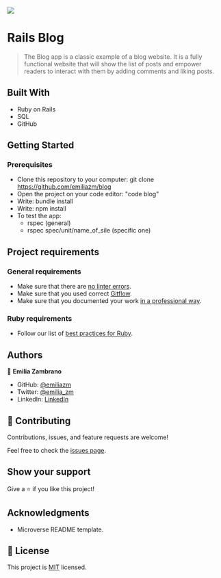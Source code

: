 ![](https://img.shields.io/badge/Microverse-blueviolet)

# Rails Blog

> The Blog app is a classic example of a blog website. It is a fully functional website that will show the list of posts and empower readers to interact with them by adding comments and liking posts.

## Built With

- Ruby on Rails
- SQL
- GitHub


## Getting Started

### Prerequisites

- Clone this repository to your computer: git clone https://github.com/emiliazm/blog
- Open the project on your code editor: "code blog"
- Write: bundle install
- Write: npm install
- To test the app:
    - rspec (general)
    - rspec spec/unit/name_of_sile (specific one)


## Project requirements

### General requirements

- Make sure that there are [no linter errors](https://github.com/microverseinc/linters-config).
- Make sure that you used correct [Gitflow](https://github.com/microverseinc/curriculum-transversal-skills/blob/main/git-github/articles/gitflow.md).
- Make sure that you documented your work [in a professional way](https://github.com/microverseinc/curriculum-transversal-skills/blob/main/documentation/articles/professional_repo_rules.md).

### Ruby requirements

- Follow our list of [best practices for Ruby](https://github.com/microverseinc/curriculum-ruby/blob/main/articles/ruby_best_practices.md).


## Authors

👤 **Emilia Zambrano**

- GitHub: [@emiliazm](https://github.com/emiliazm)
- Twitter: [@emilia_zm](https://twitter.com/emilia_zm)
- LinkedIn: [LinkedIn](https://www.linkedin.com/in/emiliazm/)


## 🤝 Contributing

Contributions, issues, and feature requests are welcome!

Feel free to check the [issues page](https://github.com/aliveGUY/ruby_capstone/issues).

## Show your support

Give a ⭐️ if you like this project!

## Acknowledgments

- Microverse README template.

## 📝 License

This project is [MIT](./MIT.md) licensed.
